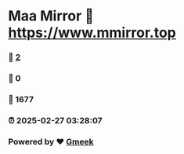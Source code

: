 # Maa Mirror :link: https://www.mmirror.top 
### :page_facing_up: [2](https://www.mmirror.top/tag.html) 
### :speech_balloon: 0 
### :hibiscus: 1677 
### :alarm_clock: 2025-02-27 03:28:07 
### Powered by :heart: [Gmeek](https://github.com/Meekdai/Gmeek)
